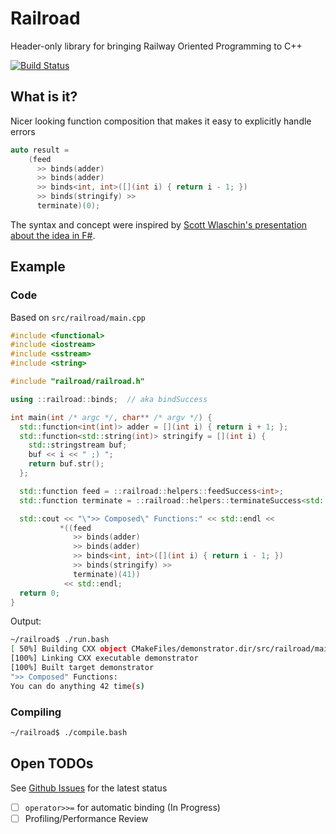 # Railroad

Header-only library for bringing Railway Oriented Programming to C++

[![Build Status](https://travis-ci.org/buckbaskin/railroad.svg?branch=master)](https://travis-ci.org/buckbaskin/railroad)

## What is it?

Nicer looking function composition that makes it easy to explicitly handle errors

```C++
auto result =
    (feed
      >> binds(adder)
      >> binds(adder)
      >> binds<int, int>([](int i) { return i - 1; })
      >> binds(stringify) >>
      terminate)(0);
```

The syntax and concept were inspired by [Scott Wlaschin's presentation about the idea in F#](https://fsharpforfunandprofit.com/rop/).

## Example

### Code

Based on `src/railroad/main.cpp`

```C++
#include <functional>
#include <iostream>
#include <sstream>
#include <string>

#include "railroad/railroad.h"

using ::railroad::binds;  // aka bindSuccess

int main(int /* argc */, char** /* argv */) {
  std::function<int(int)> adder = [](int i) { return i + 1; };
  std::function<std::string(int)> stringify = [](int i) {
    std::stringstream buf;
    buf << i << " ;) ";
    return buf.str();
  };

  std::function feed = ::railroad::helpers::feedSuccess<int>;
  std::function terminate = ::railroad::helpers::terminateSuccess<std::string>;

  std::cout << "\">> Composed\" Functions:" << std::endl <<
           *((feed
              >> binds(adder)
              >> binds(adder)
              >> binds<int, int>([](int i) { return i - 1; })
              >> binds(stringify) >>
              terminate)(41))
            << std::endl;
  return 0;
}
```

Output:

```bash
~/railroad$ ./run.bash
[ 50%] Building CXX object CMakeFiles/demonstrator.dir/src/railroad/main.cpp.o
[100%] Linking CXX executable demonstrator
[100%] Built target demonstrator
">> Composed" Functions:
You can do anything 42 time(s)
```

### Compiling

```bash
~/railroad$ ./compile.bash
```

## Open TODOs

See [Github Issues](https://github.com/buckbaskin/railroad/issues) for the latest status

- [ ] `operator>>=` for automatic binding (In Progress)
- [ ] Profiling/Performance Review
